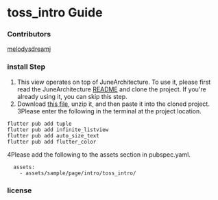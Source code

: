 # toss_intro Guide

### Contributors
[melodysdreamj](https://github.com/melodysdreamj)

### install Step
1. This view operates on top of JuneArchitecture. To use it, please first read the JuneArchitecture [README](https://github.com/melodysdreamj/JuneArchitecture) and clone the project. If you're already using it, you can skip this step.
2. Download [this file](https://june-arch-asset.pages.dev/page/intro/toss_intro.zip), unzip it, and then paste it into the cloned project.
3Please enter the following in the terminal at the project location.
```
flutter pub add tuple
flutter pub add infinite_listview
flutter pub add auto_size_text
flutter pub add flutter_color
```
4Please add the following to the assets section in pubspec.yaml.
```
  assets:
    - assets/sample/page/intro/toss_intro/
```

### license
